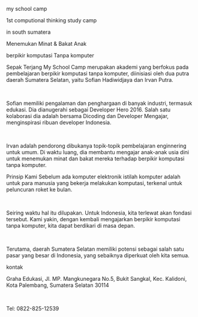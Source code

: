 my school camp

1st  computional thinking study camp

in south sumatera

Menemukan Minat & Bakat Anak

berpikir komputasi
Tanpa komputer

Sepak Terjang
My School Camp merupakan akademi yang berfokus pada pembelajaran berpikir komputasi tanpa komputer, diinisiasi oleh dua putra daerah Sumatera Selatan, yaitu Sofian Hadiwidjaya dan Irvan Putra.

​

Sofian memiliki pengalaman dan penghargaan di banyak industri, termasuk edukasi. Dia dianugerahi sebagai Developer Hero 2016.  Salah satu kolaborasi dia adalah bersama Dicoding dan Developer Mengajar, menginspirasi ribuan developer Indonesia.

​

Irvan adalah pendorong dibukanya topik-topik pembelajaran enginnering untuk umum. Di waktu luang, dia membantu mengajar anak-anak usia dini untuk menemukan minat dan bakat mereka terhadap berpikir komputasi tanpa komputer.

Prinsip Kami
Sebelum ada komputer elektronik istilah komputer adalah untuk para manusia yang bekerja melakukan komputasi, terkenal untuk peluncuran roket ke bulan. 

​

Seiring waktu hal itu dilupakan. Untuk Indonesia, kita terlewat akan fondasi tersebut. Kami yakin, dengan kembali mengajarkan berpikir komputasi tanpa komputer, kita dapat berdikari di masa depan.

​

Terutama, daerah Sumatera Selatan memiliki potensi sebagai salah satu pasar yang besar di Indonesia, yang sebaiknya diperkuat oleh kita semua.

kontak

Graha Edukasi, Jl. MP. Mangkunegara No.5, Bukit Sangkal, Kec. Kalidoni, Kota Palembang, Sumatera Selatan 30114

​​

Tel: 0822-825-12539
